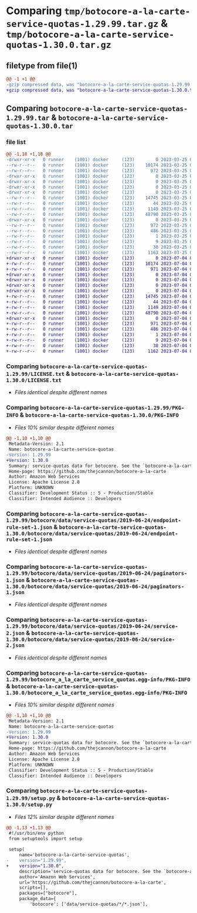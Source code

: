 # Comparing `tmp/botocore-a-la-carte-service-quotas-1.29.99.tar.gz` & `tmp/botocore-a-la-carte-service-quotas-1.30.0.tar.gz`

## filetype from file(1)

```diff
@@ -1 +1 @@
-gzip compressed data, was "botocore-a-la-carte-service-quotas-1.29.99.tar", last modified: Sat Mar 25 01:23:15 2023, max compression
+gzip compressed data, was "botocore-a-la-carte-service-quotas-1.30.0.tar", last modified: Tue Jul  4 01:45:08 2023, max compression
```

## Comparing `botocore-a-la-carte-service-quotas-1.29.99.tar` & `botocore-a-la-carte-service-quotas-1.30.0.tar`

### file list

```diff
@@ -1,18 +1,18 @@
-drwxr-xr-x   0 runner    (1001) docker     (123)        0 2023-03-25 01:23:15.669349 botocore-a-la-carte-service-quotas-1.29.99/
--rw-r--r--   0 runner    (1001) docker     (123)    10174 2023-03-25 01:23:15.000000 botocore-a-la-carte-service-quotas-1.29.99/LICENSE.txt
--rw-r--r--   0 runner    (1001) docker     (123)      972 2023-03-25 01:23:15.669349 botocore-a-la-carte-service-quotas-1.29.99/PKG-INFO
-drwxr-xr-x   0 runner    (1001) docker     (123)        0 2023-03-25 01:23:15.669349 botocore-a-la-carte-service-quotas-1.29.99/botocore/
-drwxr-xr-x   0 runner    (1001) docker     (123)        0 2023-03-25 01:23:15.669349 botocore-a-la-carte-service-quotas-1.29.99/botocore/data/
-drwxr-xr-x   0 runner    (1001) docker     (123)        0 2023-03-25 01:23:15.669349 botocore-a-la-carte-service-quotas-1.29.99/botocore/data/service-quotas/
-drwxr-xr-x   0 runner    (1001) docker     (123)        0 2023-03-25 01:23:15.669349 botocore-a-la-carte-service-quotas-1.29.99/botocore/data/service-quotas/2019-06-24/
--rw-r--r--   0 runner    (1001) docker     (123)    14745 2023-03-25 01:22:12.000000 botocore-a-la-carte-service-quotas-1.29.99/botocore/data/service-quotas/2019-06-24/endpoint-rule-set-1.json
--rw-r--r--   0 runner    (1001) docker     (123)       44 2023-03-25 01:22:12.000000 botocore-a-la-carte-service-quotas-1.29.99/botocore/data/service-quotas/2019-06-24/examples-1.json
--rw-r--r--   0 runner    (1001) docker     (123)     1149 2023-03-25 01:22:12.000000 botocore-a-la-carte-service-quotas-1.29.99/botocore/data/service-quotas/2019-06-24/paginators-1.json
--rw-r--r--   0 runner    (1001) docker     (123)    48790 2023-03-25 01:22:12.000000 botocore-a-la-carte-service-quotas-1.29.99/botocore/data/service-quotas/2019-06-24/service-2.json
-drwxr-xr-x   0 runner    (1001) docker     (123)        0 2023-03-25 01:23:15.669349 botocore-a-la-carte-service-quotas-1.29.99/botocore_a_la_carte_service_quotas.egg-info/
--rw-r--r--   0 runner    (1001) docker     (123)      972 2023-03-25 01:23:15.000000 botocore-a-la-carte-service-quotas-1.29.99/botocore_a_la_carte_service_quotas.egg-info/PKG-INFO
--rw-r--r--   0 runner    (1001) docker     (123)      486 2023-03-25 01:23:15.000000 botocore-a-la-carte-service-quotas-1.29.99/botocore_a_la_carte_service_quotas.egg-info/SOURCES.txt
--rw-r--r--   0 runner    (1001) docker     (123)        1 2023-03-25 01:23:15.000000 botocore-a-la-carte-service-quotas-1.29.99/botocore_a_la_carte_service_quotas.egg-info/dependency_links.txt
--rw-r--r--   0 runner    (1001) docker     (123)        9 2023-03-25 01:23:15.000000 botocore-a-la-carte-service-quotas-1.29.99/botocore_a_la_carte_service_quotas.egg-info/top_level.txt
--rw-r--r--   0 runner    (1001) docker     (123)       38 2023-03-25 01:23:15.669349 botocore-a-la-carte-service-quotas-1.29.99/setup.cfg
--rw-r--r--   0 runner    (1001) docker     (123)     1163 2023-03-25 01:23:15.000000 botocore-a-la-carte-service-quotas-1.29.99/setup.py
+drwxr-xr-x   0 runner    (1001) docker     (123)        0 2023-07-04 01:45:08.222900 botocore-a-la-carte-service-quotas-1.30.0/
+-rw-r--r--   0 runner    (1001) docker     (123)    10174 2023-07-04 01:45:07.000000 botocore-a-la-carte-service-quotas-1.30.0/LICENSE.txt
+-rw-r--r--   0 runner    (1001) docker     (123)      971 2023-07-04 01:45:08.222900 botocore-a-la-carte-service-quotas-1.30.0/PKG-INFO
+drwxr-xr-x   0 runner    (1001) docker     (123)        0 2023-07-04 01:45:08.222900 botocore-a-la-carte-service-quotas-1.30.0/botocore/
+drwxr-xr-x   0 runner    (1001) docker     (123)        0 2023-07-04 01:45:08.222900 botocore-a-la-carte-service-quotas-1.30.0/botocore/data/
+drwxr-xr-x   0 runner    (1001) docker     (123)        0 2023-07-04 01:45:08.222900 botocore-a-la-carte-service-quotas-1.30.0/botocore/data/service-quotas/
+drwxr-xr-x   0 runner    (1001) docker     (123)        0 2023-07-04 01:45:08.222900 botocore-a-la-carte-service-quotas-1.30.0/botocore/data/service-quotas/2019-06-24/
+-rw-r--r--   0 runner    (1001) docker     (123)    14745 2023-07-04 01:44:02.000000 botocore-a-la-carte-service-quotas-1.30.0/botocore/data/service-quotas/2019-06-24/endpoint-rule-set-1.json
+-rw-r--r--   0 runner    (1001) docker     (123)       44 2023-07-04 01:44:02.000000 botocore-a-la-carte-service-quotas-1.30.0/botocore/data/service-quotas/2019-06-24/examples-1.json
+-rw-r--r--   0 runner    (1001) docker     (123)     1149 2023-07-04 01:44:02.000000 botocore-a-la-carte-service-quotas-1.30.0/botocore/data/service-quotas/2019-06-24/paginators-1.json
+-rw-r--r--   0 runner    (1001) docker     (123)    48790 2023-07-04 01:44:02.000000 botocore-a-la-carte-service-quotas-1.30.0/botocore/data/service-quotas/2019-06-24/service-2.json
+drwxr-xr-x   0 runner    (1001) docker     (123)        0 2023-07-04 01:45:08.222900 botocore-a-la-carte-service-quotas-1.30.0/botocore_a_la_carte_service_quotas.egg-info/
+-rw-r--r--   0 runner    (1001) docker     (123)      971 2023-07-04 01:45:08.000000 botocore-a-la-carte-service-quotas-1.30.0/botocore_a_la_carte_service_quotas.egg-info/PKG-INFO
+-rw-r--r--   0 runner    (1001) docker     (123)      486 2023-07-04 01:45:08.000000 botocore-a-la-carte-service-quotas-1.30.0/botocore_a_la_carte_service_quotas.egg-info/SOURCES.txt
+-rw-r--r--   0 runner    (1001) docker     (123)        1 2023-07-04 01:45:08.000000 botocore-a-la-carte-service-quotas-1.30.0/botocore_a_la_carte_service_quotas.egg-info/dependency_links.txt
+-rw-r--r--   0 runner    (1001) docker     (123)        9 2023-07-04 01:45:08.000000 botocore-a-la-carte-service-quotas-1.30.0/botocore_a_la_carte_service_quotas.egg-info/top_level.txt
+-rw-r--r--   0 runner    (1001) docker     (123)       38 2023-07-04 01:45:08.222900 botocore-a-la-carte-service-quotas-1.30.0/setup.cfg
+-rw-r--r--   0 runner    (1001) docker     (123)     1162 2023-07-04 01:45:07.000000 botocore-a-la-carte-service-quotas-1.30.0/setup.py
```

### Comparing `botocore-a-la-carte-service-quotas-1.29.99/LICENSE.txt` & `botocore-a-la-carte-service-quotas-1.30.0/LICENSE.txt`

 * *Files identical despite different names*

### Comparing `botocore-a-la-carte-service-quotas-1.29.99/PKG-INFO` & `botocore-a-la-carte-service-quotas-1.30.0/PKG-INFO`

 * *Files 10% similar despite different names*

```diff
@@ -1,10 +1,10 @@
 Metadata-Version: 2.1
 Name: botocore-a-la-carte-service-quotas
-Version: 1.29.99
+Version: 1.30.0
 Summary: service-quotas data for botocore. See the `botocore-a-la-carte` package for more info.
 Home-page: https://github.com/thejcannon/botocore-a-la-carte
 Author: Amazon Web Services
 License: Apache License 2.0
 Platform: UNKNOWN
 Classifier: Development Status :: 5 - Production/Stable
 Classifier: Intended Audience :: Developers
```

### Comparing `botocore-a-la-carte-service-quotas-1.29.99/botocore/data/service-quotas/2019-06-24/endpoint-rule-set-1.json` & `botocore-a-la-carte-service-quotas-1.30.0/botocore/data/service-quotas/2019-06-24/endpoint-rule-set-1.json`

 * *Files identical despite different names*

### Comparing `botocore-a-la-carte-service-quotas-1.29.99/botocore/data/service-quotas/2019-06-24/paginators-1.json` & `botocore-a-la-carte-service-quotas-1.30.0/botocore/data/service-quotas/2019-06-24/paginators-1.json`

 * *Files identical despite different names*

### Comparing `botocore-a-la-carte-service-quotas-1.29.99/botocore/data/service-quotas/2019-06-24/service-2.json` & `botocore-a-la-carte-service-quotas-1.30.0/botocore/data/service-quotas/2019-06-24/service-2.json`

 * *Files identical despite different names*

### Comparing `botocore-a-la-carte-service-quotas-1.29.99/botocore_a_la_carte_service_quotas.egg-info/PKG-INFO` & `botocore-a-la-carte-service-quotas-1.30.0/botocore_a_la_carte_service_quotas.egg-info/PKG-INFO`

 * *Files 10% similar despite different names*

```diff
@@ -1,10 +1,10 @@
 Metadata-Version: 2.1
 Name: botocore-a-la-carte-service-quotas
-Version: 1.29.99
+Version: 1.30.0
 Summary: service-quotas data for botocore. See the `botocore-a-la-carte` package for more info.
 Home-page: https://github.com/thejcannon/botocore-a-la-carte
 Author: Amazon Web Services
 License: Apache License 2.0
 Platform: UNKNOWN
 Classifier: Development Status :: 5 - Production/Stable
 Classifier: Intended Audience :: Developers
```

### Comparing `botocore-a-la-carte-service-quotas-1.29.99/setup.py` & `botocore-a-la-carte-service-quotas-1.30.0/setup.py`

 * *Files 12% similar despite different names*

```diff
@@ -1,13 +1,13 @@
 #!/usr/bin/env python
 from setuptools import setup
 
 setup(
     name='botocore-a-la-carte-service-quotas',
-    version="1.29.99",
+    version="1.30.0",
     description='service-quotas data for botocore. See the `botocore-a-la-carte` package for more info.',
     author='Amazon Web Services',
     url='https://github.com/thejcannon/botocore-a-la-carte',
     scripts=[],
     packages=["botocore"],
     package_data={
         'botocore': ['data/service-quotas/*/*.json'],
```

